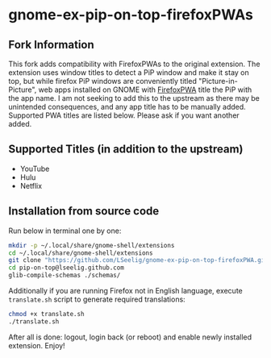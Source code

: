 # gnome-ex-pip-on-top-firefoxPWAs
## Fork Information
This fork adds compatibility with FirefoxPWAs to the original extension. The extension uses window titles to detect a PiP window and make it stay on top, but while firefox PiP windows are conveniently titled "Picture-in-Picture", web apps installed on GNOME with [FirefoxPWA](https://github.com/filips123/PWAsForFirefox/issues/341) title the PiP with the app name. I am not seeking to add this to the upstream as there may be unintended consequences, and any app title has to be manually added. Supported PWA titles are listed below. Please ask if you want another added.
## Supported Titles (in addition to the upstream)
- YouTube
- Hulu
- Netflix
## Installation from source code
Run below in terminal one by one:
```sh
mkdir -p ~/.local/share/gnome-shell/extensions
cd ~/.local/share/gnome-shell/extensions
git clone "https://github.com/LSeelig/gnome-ex-pip-on-top-firefoxPWA.git" "pip-on-top@lseelig.github.com"
cd pip-on-top@lseelig.github.com
glib-compile-schemas ./schemas/
```
Additionally if you are running Firefox not in English language, execute `translate.sh` script to generate required translations:
```sh
chmod +x translate.sh
./translate.sh
```

After all is done: logout, login back (or reboot) and enable newly installed extension. Enjoy!
